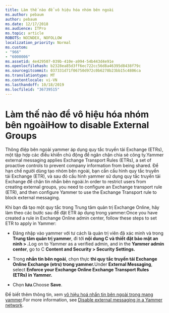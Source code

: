 ```yaml
---
title: Làm thế nào để vô hiệu hóa nhóm bên ngoài
ms.author: pebaum
author: pebaum
ms.date: 12/17/2018
ms.audience: ITPro
ms.topic: article
ROBOTS: NOINDEX, NOFOLLOW
localization_priority: Normal
ms.custom:
- "966"
- "6000006"
ms.assetid: 4e429507-039b-410e-a994-54b443d4e91e
ms.openlocfilehash: b2328ea85d3ff6ec722cc56d8a46395d8438f79c
ms.sourcegitcommit: 037331d71f06750d972c0b6278b23bb15c4806ca
ms.translationtype: MT
ms.contentlocale: vi-VN
ms.lasthandoff: 10/18/2019
ms.locfileid: "36739515"
---
```

# <a name="how-to-disable-external-groups"></a><span data-ttu-id="0781a-102">Làm thế nào để vô hiệu hóa nhóm bên ngoài</span><span class="sxs-lookup"><span data-stu-id="0781a-102">How to disable External Groups</span></span>

<span data-ttu-id="0781a-103">Thông điệp bên ngoài yammer áp dụng quy tắc truyền tải Exchange (ETRs), một tập hợp các điều khiển chủ động để ngăn chặn chia sẻ công ty.</span><span class="sxs-lookup"><span data-stu-id="0781a-103">Yammer external messaging applies Exchange Transport Rules (ETRs), a set of proactive controls to prevent company information from being shared.</span></span> <span data-ttu-id="0781a-104">Để hạn chế người dùng tạo nhóm bên ngoài, bạn cần cấu hình quy tắc truyền tải Exchange (ETR), và sau đó cấu hình yammer sử dụng quy tắc truyền tải Exchange để chặn tin nhắn bên ngoài.</span><span class="sxs-lookup"><span data-stu-id="0781a-104">In order to restrict users from creating external groups, you need to configure an Exchange transport rule (ETR), and then configure Yammer to use the Exchange Transport rule to block external messaging.</span></span>
  
<span data-ttu-id="0781a-105">Khi bạn đã tạo một quy tắc trong Trung tâm quản trị Exchange Online, hãy làm theo các bước sau để đặt ETR áp dụng trong yammer:</span><span class="sxs-lookup"><span data-stu-id="0781a-105">Once you have created a rule in Exchange Online admin center, follow these steps to set ETR to apply in Yammer:</span></span>
  
- <span data-ttu-id="0781a-106">Đăng nhập vào yammer với tư cách là quản trị viên đã xác minh và trong **Trung tâm quản trị yammer**, đi tới **nội dung C và thiết đặt bảo mật an ninh \> .**</span><span class="sxs-lookup"><span data-stu-id="0781a-106">Log on to Yammer as a verified admin, and in the **Yammer admin center**, go to C **Content and Security \> Security Settings.**</span></span>

- <span data-ttu-id="0781a-107">Trong **nhắn tin bên ngoài**, chọn thực **thi quy tắc truyền tải Exchange Online Exchange (etrs) trong yammer.**</span><span class="sxs-lookup"><span data-stu-id="0781a-107">Under **External Messaging**, select **Enforce your Exchange Online Exchange Transport Rules (ETRs) in Yammer.**</span></span>

- <span data-ttu-id="0781a-108">Chọn **lưu**.</span><span class="sxs-lookup"><span data-stu-id="0781a-108">Choose **Save**.</span></span>

<span data-ttu-id="0781a-109">Để biết thêm thông tin, xem [vô hiệu hoá nhắn tin bên ngoài trong mạng yammer](https://docs.microsoft.com/yammer/work-with-external-users/disable-external-messaging).</span><span class="sxs-lookup"><span data-stu-id="0781a-109">For more information, see [Disable external messaging in a Yammer network](https://docs.microsoft.com/yammer/work-with-external-users/disable-external-messaging).</span></span>
  
